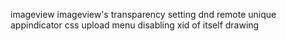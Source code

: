 imageview
imageview's transparency setting
dnd
remote unique
appindicator
css
upload menu disabling
xid of itself
drawing
